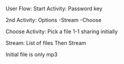 User Flow: Start Activity: Password key

2nd Activity: Options -Stream -Choose

Choose Activity: Pick a file 1-1 sharing initially

Stream: List of files Then Stream

Initial file is only mp3

